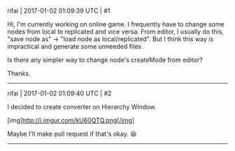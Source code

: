 rifai | 2017-01-02 01:09:39 UTC | #1

Hi, I'm currently working on online game. I frequently have to change some nodes from local to replicated and vice versa. 
From editor, I usually do this, "save node as" -> "load node as local/replicated". But I think this way is impractical and generate some unneeded files. 

Is there any simpler way to change node's createMode from editor?

Thanks.

-------------------------

rifai | 2017-01-02 01:09:40 UTC | #2

I decided to create converter on Hierarchy Window. 

[img]http://i.imgur.com/kU60QTQ.png[/img]

Maybe I'll make pull request if that's okay.  :laughing:

-------------------------

